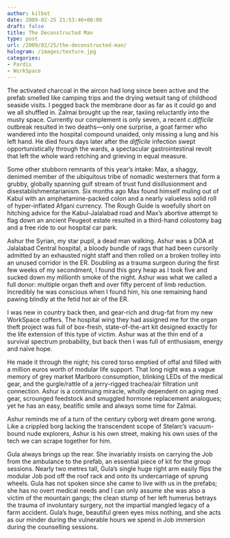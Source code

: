 ```yaml
---
author: kilbot
date: 2009-02-25 21:53:46+00:00
draft: false
title: The Deconstructed Man
type: post
url: /2009/02/25/the-deconstructed-man/
hologram: /images/texture.jpg
categories:
- Pardis
- WorkSpace
---
```


The activated charcoal in the aircon had long since been active and the prefab smelled like camping trips and the drying wetsuit tang of childhood seaside visits. I pegged back the membrane door as far as it could go and we all shuffled in. Zalmai brought up the rear, taxiing reluctantly into the musty space. Currently our complement is only seven, a recent *c.difficile* outbreak resulted in two deaths—only one surprise, a goat farmer who wandered into the hospital compound unaided, only missing a lung and his left hand. He died fours days later after the *difficile* infection swept opportunistically through the wards, a spectacular gastrointestinal revolt that left the whole ward retching and grieving in equal measure. 

Some other stubborn remnants of this year’s intake: Max, a shaggy, denimed member of the ubiquitous tribe of nomadic westerners that form a grubby, globally spanning gulf stream of trust fund disillusionment and disestablishmentarianism. Six months ago Max found himself muling out of Kabul with an amphetamine-packed colon and a nearly valueless solid roll of hyper-inflated Afgani currency. The Rough Guide is woefully short on hitching advice for the Kabul-Jalalabad road and Max’s abortive attempt to flag down an ancient Peugeot estate resulted in a third-hand colostomy bag and a free ride to our hospital car park. 

Ashur the Syrian, my star pupil, a dead man walking. Ashur was a DOA at Jalalabad Central hospital, a bloody bundle of rags that had been cursorily admitted by an exhausted night staff and then rolled on a broken trolley into an unused corridor in the ER. Doubling as a trauma surgeon during the first few weeks of my secondment, I found this gory heap as I took five and sucked down my millionth smoke of the night. Ashur was what we called a full donor: multiple organ theft and over fifty percent of limb reduction. Incredibly he was conscious when I found him, his one remaining hand pawing blindly at the fetid hot air of the ER. 

I was new in country back then, and gear-rich and drug-fat from my new WorkSpace coffers. The hospital wing they had assigned me for the organ theft project was full of box-fresh, state-of-the-art kit designed exactly for the life extension of this type of victim. Ashur was at the thin end of a survival spectrum probability, but back then I was full of enthusiasm, energy and naïve hope. 

He made it through the night; his cored torso emptied of offal and filled with a million euros worth of modular life support. That long night was a vague memory of grey market Marlboro consumption, blinking LEDs of the medical gear, and the gurgle/rattle of a jerry-rigged trachea/air filtration unit connection. Ashur is a continuing miracle, wholly dependent on aging med gear, scrounged feedstock and smuggled hormone replacement analogues; yet he has an easy, beatific smile and always some time for Zalmai. 

Ashur reminds me of a turn of the century cyborg wet dream gone wrong. Like a crippled borg lacking the transcendent scope of Stelarc’s vacuum-bound nude explorers, Ashur is his own street, making his own uses of the tech we can scrape together for him. 

Gula always brings up the rear. She invariably insists on carrying the Job from the ambulance to the prefab, an essential piece of kit for the group sessions. Nearly two metres tall, Gula’s single huge right arm easily flips the modular Job pod off the roof rack and onto its undercarriage of sprung wheels. Gula has not spoken since she came to live with us in the prefabs; she has no overt medical needs and I can only assume she was also a victim of the mountain gangs; the clean stump of her left humerus betrays the trauma of involuntary surgery, not the impartial mangled legacy of a farm accident. Gula’s huge, beautiful green eyes miss nothing, and she acts as our minder during the vulnerable hours we spend in Job immersion during the counselling sessions.
